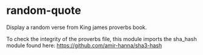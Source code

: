 # random-quote

Display a random verse from King james proverbs book.

To check the integrity of the proverbs file, this module imports the sha_hash module found here:
https://github.com/amir-hanna/sha3-hash
